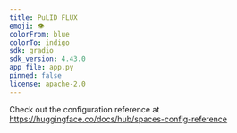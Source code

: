 ```yaml
---
title: PuLID FLUX
emoji: 👁
colorFrom: blue
colorTo: indigo
sdk: gradio
sdk_version: 4.43.0
app_file: app.py
pinned: false
license: apache-2.0
---
```


Check out the configuration reference at https://huggingface.co/docs/hub/spaces-config-reference

